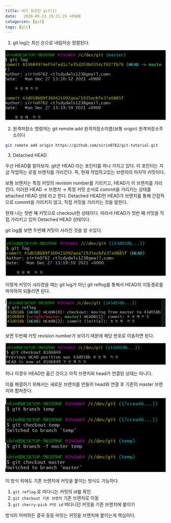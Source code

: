 ```yaml
---
title: 내가 모르던 git(1)
date:   2020-09-23 19:31:29 +0900
categories: [git]
tags: [git]
---
```

1. git log는 최신 순으로 내림차순 정렬된다.

![최신순으로 정렬되는 log](../../assets/img/posts/2021-12-27-git(1)/Untitled.png)

2. 원격저장소 명령어는 git remote add 원격저장소이름(보통 origin) 원격저장소주소이다

```bash
git remote add origin https://github.com/sirin0762/git-tutorial.git
```

3. Detached HEAD

우선 HEAD를 알아보자. git은 HEAD 라는 포인터를 하나 가지고 있다. 이 포틴터는 지금 작업하는 로컬 브랜치를 가리킨다. 즉, 현재 작업하고있는 브랜치의 마지막 커밋이다.

보통 브랜치는 특정 커밋의 revision number를 기리키고, HEAD가 이 브랜치를 가리킨다. 이러한 HEAD → 브랜치 → 특정 커밋 순서로 commit을 가리키는 상태를 attached HEAD 상태 라고 한다. Detached HEAD란 HEAD가 브랜치를 통해 간접적으로 commit을 가리키지 않고, 직접 커밋을 가리키는 것을 말한다.

현재 나는 첫번 쨰 커밋으로 checkout한 상태이다. 따라서 HEAD가 첫번 쨰 커밋을 직접 가리키고 있어 Detached HEAD 상태이다.

git log를 보면 두번쨰 커밋이 사라진 것을 알 수있다.

![Untitled](../../assets/img/posts/2021-12-27-git(1)/Untitled%201.png)

이렇게 커밋이 사라졌을 때는 git log가 아닌 git reflog를 통해서 HEAD의 이동경로를 파악하여 되돌리면 된다.

![Untitled](../../assets/img/posts/2021-12-27-git(1)/Untitled%202.png)

보면 두번쨰 커밋 revision number가 보이기 때문에 해당 번호로 이동하면 된다.

![Untitled](../../assets/img/posts/2021-12-27-git(1)/Untitled%203.png)

허나 이경우 HEAD만 옮긴 것이고 아직 브랜치와 head가 연결된 상태는 아니다.

이를 해결하기 위해서는 새로운 브랜치를 만들어 head와 연결 후 기존의 master 브랜치와 합쳐준다.

![Untitled](../../assets/img/posts/2021-12-27-git(1)/Untitled%204.png)

이 방식 외에도 기존 브랜치에 커밋을 붙이는 방식도 가능하다.

1. `git reflog` 로 떠다니는 커밋의 id를 확인
2. `git checkout 기존 브랜치` 기존 브랜치로 이동
3. `git cherry-pick 커밋 id` 떠다니던 커밋을 기존 브랜치에 붙이기

방식이 어떠하든 결국 둥둥 떠잇는 커밋을 브랜치에 붙이는게 핵심이다.
